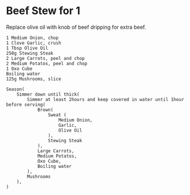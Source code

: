 Beef Stew for 1
===============

Replace olive oil with knob of beef dripping for extra beef.

    1 Medium Onion, chop
    1 Clove Garlic, crush
    1 Tbsp Olive Oil
    250g Stewing Steak
    2 Large Carrots, peel and chop
    2 Medium Potatos, peel and chop
    1 Oxo Cube
    Boiling water
    125g Mushrooms, slice

    Season(
        Simmer down until thick(
            Simmer at least 2hours and keep covered in water until 1hour before serving(
                Brown(
                    Sweat (
                        Medium Onion,
                        Garlic,
                        Olive Oil
                    ),
                    Stewing Steak
                ),
                Large Carrots,
                Medium Potatos,
                Oxo Cube,
                Boiling water
            ),
            Mushrooms
        ),
    )

